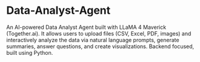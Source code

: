 # Data-Analyst-Agent
An AI-powered Data Analyst Agent built with LLaMA 4 Maverick (Together.ai). It allows users to upload files (CSV, Excel, PDF, images) and interactively analyze the data via natural language prompts, generate summaries, answer questions, and create visualizations. Backend focused, built using Python.
